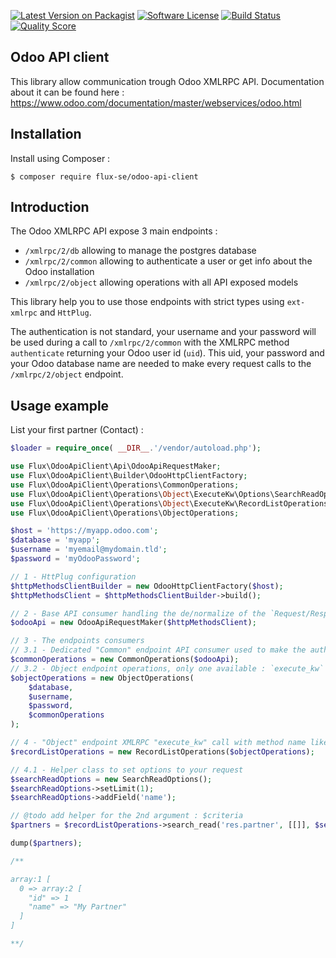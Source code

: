 [![Latest Version on Packagist][ico-version]][link-packagist]
[![Software License][ico-license]](LICENSE)
[![Build Status][ico-travis]][link-travis]
[![Quality Score][ico-code-quality]][link-code-quality]

## Odoo API client

This library allow communication trough Odoo XMLRPC API.
Documentation about it can be found here :
https://www.odoo.com/documentation/master/webservices/odoo.html

## Installation

Install using Composer :

```
$ composer require flux-se/odoo-api-client
```

## Introduction

The Odoo XMLRPC API expose 3 main endpoints :

 - `/xmlrpc/2/db` allowing to manage the postgres database
 - `/xmlrpc/2/common` allowing to authenticate a user or get info about the Odoo installation
 - `/xmlrpc/2/object` allowing operations with all API exposed models

This library help you to use those endpoints with strict types using `ext-xmlrpc` and `HttPlug`.

The authentication is not standard, your username and your password will be used during a call to
`/xmlrpc/2/common` with the XMLRPC method `authenticate` returning your Odoo user id (`uid`).
This uid, your password and your Odoo database name are needed to make every request calls to the
`/xmlrpc/2/object` endpoint. 

## Usage example

List your first partner (Contact) :

```php
$loader = require_once( __DIR__.'/vendor/autoload.php');

use Flux\OdooApiClient\Api\OdooApiRequestMaker;
use Flux\OdooApiClient\Builder\OdooHttpClientFactory;
use Flux\OdooApiClient\Operations\CommonOperations;
use Flux\OdooApiClient\Operations\Object\ExecuteKw\Options\SearchReadOptions;
use Flux\OdooApiClient\Operations\Object\ExecuteKw\RecordListOperations;
use Flux\OdooApiClient\Operations\ObjectOperations;

$host = 'https://myapp.odoo.com';
$database = 'myapp';
$username = 'myemail@mydomain.tld';
$password = 'myOdooPassword';

// 1 - HttPlug configuration
$httpMethodsClientBuilder = new OdooHttpClientFactory($host);
$httpMethodsClient = $httpMethodsClientBuilder->build();

// 2 - Base API consumer handling the de/normalize of the `Request/Response` content body
$odooApi = new OdooApiRequestMaker($httpMethodsClient);

// 3 - The endpoints consumers
// 3.1 - Dedicated "Common" endpoint API consumer used to make the authentication
$commonOperations = new CommonOperations($odooApi);
// 3.2 - Object endpoint operations, only one available : `execute_kw`
$objectOperations = new ObjectOperations(
    $database,
    $username,
    $password,
    $commonOperations
);

// 4 - "Object" endpoint XMLRPC "execute_kw" call with method name like "search*" or "read")
$recordListOperations = new RecordListOperations($objectOperations);

// 4.1 - Helper class to set options to your request
$searchReadOptions = new SearchReadOptions();
$searchReadOptions->setLimit(1);
$searchReadOptions->addField('name');

// @todo add helper for the 2nd argument : $criteria
$partners = $recordListOperations->search_read('res.partner', [[]], $searchReadOptions);

dump($partners);

/**

array:1 [
  0 => array:2 [
    "id" => 1
    "name" => "My Partner"
  ]
]

**/
```

[ico-version]: https://img.shields.io/packagist/v/flux-se/odoo-api-client.svg?style=flat-square
[ico-license]: https://img.shields.io/badge/license-MIT-brightgreen.svg?style=flat-square
[ico-travis]: https://img.shields.io/travis/FLUX-SE/odoo-api-client/master.svg?style=flat-square
[ico-code-quality]: https://img.shields.io/scrutinizer/g/FLUX-SE/odoo-api-client.svg?style=flat-square

[link-packagist]: https://packagist.org/packages/flux-se/odoo-api-client
[link-travis]: https://travis-ci.org/FLUX-SE/odoo-api-client
[link-scrutinizer]: https://scrutinizer-ci.com/g/FLUX-SE/odoo-api-client/code-structure
[link-code-quality]: https://scrutinizer-ci.com/g/FLUX-SE/odoo-api-client
